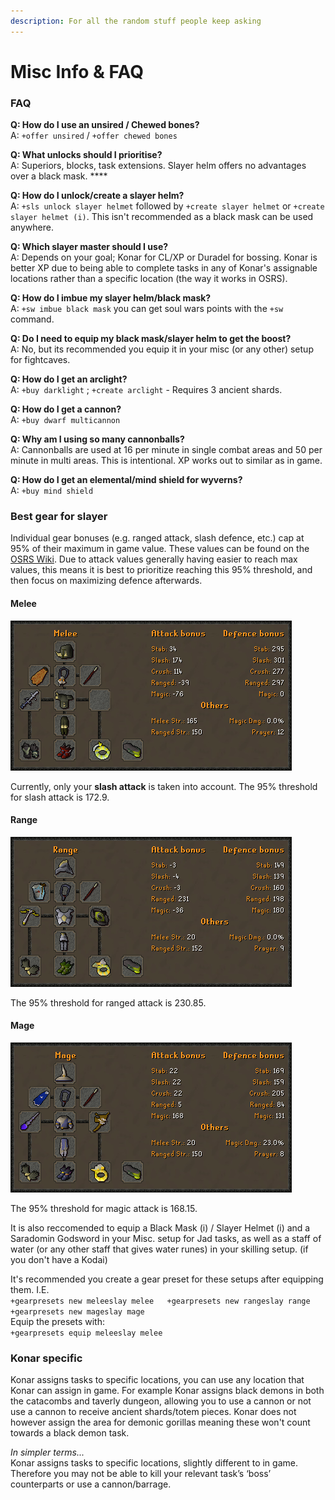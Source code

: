 ```yaml
---
description: For all the random stuff people keep asking
---
```


# Misc Info & FAQ

### FAQ

**Q: How do I use an unsired / Chewed bones?**  
A: `+offer unsired` / `+offer chewed bones`

**Q: What unlocks should I prioritise?**  
A: Superiors, blocks, task extensions. Slayer helm offers no advantages over a black mask. ****

**Q: How do I unlock/create a slayer helm?**  
A: `+sls unlock slayer helmet` followed by `+create slayer helmet` or `+create slayer helmet (i)`. This isn't recommended as a black mask can be used anywhere.

**Q: Which slayer master should I use?**  
A: Depends on your goal; Konar for CL/XP or Duradel for bossing. Konar is better XP due to being able to complete tasks in any of Konar's assignable locations rather than a specific location \(the way it works in OSRS\).

**Q: How do I imbue my slayer helm/black mask?**  
A: `+sw imbue black mask` you can get soul wars points with the `+sw` command.

**Q: Do I need to equip my black mask/slayer helm to get the boost?**  
A: No, but its recommended you equip it in your misc \(or any other\) setup for fightcaves.

**Q: How do I get an arclight?**  
A: `+buy darklight` ; `+create arclight` - Requires 3 ancient shards.

**Q: How do I get a cannon?**  
A: `+buy dwarf multicannon`

**Q: Why am I using so many cannonballs?**  
A: Cannonballs are used at 16 per minute in single combat areas and 50 per minute in multi areas. This is intentional. XP works out to similar as in game.

**Q: How do I get an elemental/mind shield for wyverns?**  
A: `+buy mind shield`

### Best gear for slayer

Individual gear bonuses \(e.g. ranged attack, slash defence, etc.\) cap at 95% of their maximum in game value. These values can be found on the [OSRS Wiki](https://oldschool.runescape.wiki/w/Armour/Highest_bonuses). Due to attack values generally having easier to reach max values, this means it is best to prioritize reaching this 95% threshold, and then focus on maximizing defence afterwards.

#### Melee

![](../../.gitbook/assets/bismeleeslayer.png)

Currently, only your **slash attack** is taken into account. The 95% threshold for slash attack is 172.9.

#### Range

![](../../.gitbook/assets/bisrangeslayer.png)

The 95% threshold for ranged attack is 230.85.

#### Mage

![](../../.gitbook/assets/bismageslayer.png)

The 95% threshold for magic attack is 168.15.

It is also reccomended to equip a Black Mask \(i\) / Slayer Helmet \(i\) and a Saradomin Godsword in your Misc. setup for Jad tasks, as well as a staff of water \(or any other staff that gives water runes\) in your skilling setup. \(if you don't have a Kodai\)

It's recommended you create a gear preset for these setups after equipping them. I.E.  
`+gearpresets new meleeslay melee  
+gearpresets new rangeslay range  
+gearpresets new mageslay mage`  
Equip the presets with:  
`+gearpresets equip meleeslay melee`

### Konar specific

Konar assigns tasks to specific locations, you can use any location that Konar can assign in game. For example Konar assigns black demons in both the catacombs and taverly dungeon, allowing you to use a cannon or not use a cannon to receive ancient shards/totem pieces. Konar does not however assign the area for demonic gorillas meaning these won't count towards a black demon task.

_In simpler terms..._  
Konar assigns tasks to specific locations, slightly different to in game. Therefore you may not be able to kill your relevant task’s ‘boss’ counterparts or use a cannon/barrage.



